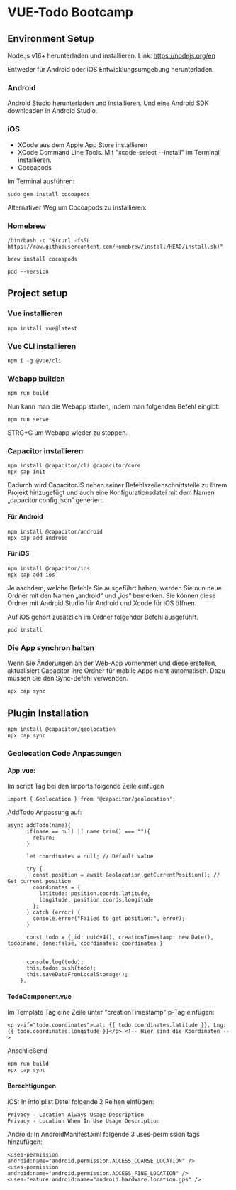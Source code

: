 # VUE-Todo Bootcamp

## Environment Setup
Node.js v16+ herunterladen und installieren. Link: https://nodejs.org/en

Entweder für Android oder iOS Entwicklungsumgebung herunterladen.
### Android
Android Studio herunterladen und installieren. Und eine Android SDK downloaden in Android Studio.
### iOS
- XCode aus dem Apple App Store installieren
- XCode Command Line Tools. Mit "xcode-select --install" im Terminal installieren.
- Cocoapods

Im Terminal ausführen:
```
sudo gem install cocoapods
```
Alternativer Weg um Cocoapods zu installieren:

### Homebrew
```
/bin/bash -c "$(curl -fsSL https://raw.githubusercontent.com/Homebrew/install/HEAD/install.sh)"
```
```
brew install cocoapods
```

```
pod --version
```

## Project setup
### Vue installieren
```
npm install vue@latest
```

### Vue CLI installieren
```
npm i -g @vue/cli
```

### Webapp builden
```
npm run build
```
Nun kann man die Webapp starten, indem man folgenden Befehl eingibt:
```
npm run serve
```
STRG+C um Webapp wieder zu stoppen.
### Capacitor installieren
```
npm install @capacitor/cli @capacitor/core
npx cap init
```
Dadurch wird CapacitorJS neben seiner Befehlszeilenschnittstelle zu Ihrem Projekt hinzugefügt und auch eine Konfigurationsdatei mit dem Namen „capacitor.config.json“ generiert.
#### Für Android
```
npm install @capacitor/android
npx cap add android
```
#### Für iOS
```
npm install @capacitor/ios
npx cap add ios
```
Je nachdem, welche Befehle Sie ausgeführt haben, werden Sie nun neue Ordner mit den Namen „android“ und „ios“ bemerken. Sie können diese Ordner mit Android Studio für Android und Xcode für iOS öffnen.

Auf iOS gehört zusätzlich im Ordner folgender Befehl ausgeführt.
```
pod install
```


### Die App synchron halten
Wenn Sie Änderungen an der Web-App vornehmen und diese erstellen, aktualisiert Capacitor Ihre Ordner für mobile Apps nicht automatisch. Dazu müssen Sie den Sync-Befehl verwenden.
```
npx cap sync
```

## Plugin Installation
```
npm install @capacitor/geolocation
npx cap sync
```
### Geolocation Code Anpassungen
#### App.vue:
Im script Tag bei den Imports folgende Zeile einfügen
```
import { Geolocation } from '@capacitor/geolocation';
```
AddTodo Anpassung auf:
```
async addTodo(name){
      if(name == null || name.trim() === ""){
        return;
      }

      let coordinates = null; // Default value

      try {
        const position = await Geolocation.getCurrentPosition(); // Get current position
        coordinates = {
          latitude: position.coords.latitude, 
          longitude: position.coords.longitude
        };
      } catch (error) {
        console.error("Failed to get position:", error);
      }

      const todo = {_id: uuidv4(), creationTimestamp: new Date(), todo:name, done:false, coordinates: coordinates } 
      

      console.log(todo);
      this.todos.push(todo);
      this.saveDataFromLocalStorage();
    },
```
#### TodoComponent.vue
Im Template Tag eine Zeile unter "creationTimestamp" p-Tag einfügen:
```
<p v-if="todo.coordinates">Lat: {{ todo.coordinates.latitude }}, Lng: {{ todo.coordinates.longitude }}</p> <!-- Hier sind die Koordinaten -->
```
Anschließend
```
npm run build
npx cap sync
```
#### Berechtigungen
iOS:
In info.plist Datei folgende 2 Reihen einfügen:
```
Privacy - Location Always Usage Description
Privacy - Location When In Use Usage Description
```

Android:
In AndroidManifest.xml folgende 3 uses-permission tags hinzufügen:
```
<uses-permission android:name="android.permission.ACCESS_COARSE_LOCATION" />
<uses-permission android:name="android.permission.ACCESS_FINE_LOCATION" />
<uses-feature android:name="android.hardware.location.gps" />
```


